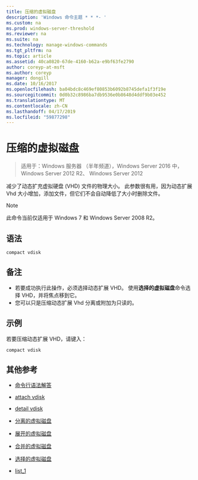 ```yaml
---
title: 压缩的虚拟磁盘
description: 'Windows 命令主题 * * *- '
ms.custom: na
ms.prod: windows-server-threshold
ms.reviewer: na
ms.suite: na
ms.technology: manage-windows-commands
ms.tgt_pltfrm: na
ms.topic: article
ms.assetid: 40ca0820-67de-4160-b62a-e9bf63fe2790
author: coreyp-at-msft
ms.author: coreyp
manager: dongill
ms.date: 10/16/2017
ms.openlocfilehash: ba04bdc8c469ef80853b6092b8745defa1f3f19e
ms.sourcegitcommit: 0d0b32c8986ba7db9536e0b8648d4ddf9b03e452
ms.translationtype: MT
ms.contentlocale: zh-CN
ms.lasthandoff: 04/17/2019
ms.locfileid: "59877298"
---
```

# <a name="compact-vdisk"></a>压缩的虚拟磁盘

>适用于：Windows 服务器 （半年频道），Windows Server 2016 中，Windows Server 2012 R2、 Windows Server 2012

减少了动态扩充虚拟硬盘 (VHD) 文件的物理大小。 此参数很有用，因为动态扩展 Vhd 大小增加，添加文件，但它们不会自动降低了大小时删除文件。
> [!NOTE]
> 此命令当前仅适用于 Windows 7 和 Windows Server 2008 R2。
## <a name="syntax"></a>语法
```
compact vdisk
```
## <a name="remarks"></a>备注
-   若要成功执行此操作，必须选择动态扩展 VHD。 使用**选择的虚拟磁盘**命令选择 VHD，并将焦点移到它。
-   您可以只是压缩动态扩展 Vhd 分离或附加为只读的。
## <a name="BKMK_Examples"></a>示例
若要压缩动态扩展 VHD，请键入：
```
compact vdisk
```
## <a name="additional-references"></a>其他参考
-   [命令行语法解答](command-line-syntax-key.md)
-   [attach vdisk](attach-vdisk.md)

-   [detail vdisk](detail-vdisk.md)
-   [分离的虚拟磁盘](detach-vdisk.md)
-   [展开的虚拟磁盘](expand-vdisk.md)
-   [合并的虚拟磁盘](merge-vdisk.md)
-   [选择的虚拟磁盘](select-vdisk.md)
-   [list_1](list_1.md)
